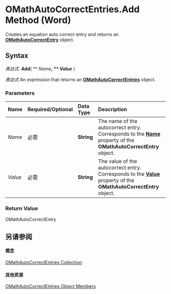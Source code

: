 
# OMathAutoCorrectEntries.Add Method (Word)

Creates an equation auto correct entry and returns an  **[OMathAutoCorrectEntry](477e0077-ba5c-ca81-1aaf-20b941bd2a15.md)** object.


## Syntax

 _表达式_. **Add**( ** _Name_**, ** _Value_** )

 _表达式_ An expression that returns an **[OMathAutoCorrectEntries](3dd3bfab-3248-1832-5f86-68b3110e365b.md)** object.


### Parameters



|**Name**|**Required/Optional**|**Data Type**|**Description**|
|:-----|:-----|:-----|:-----|
| _Name_|必需|**String**|The name of the autocorrect entry. Corresponds to the  **[Name](fdc2d4ff-398b-11e0-40da-6511823e0fd5.md)** property of the **OMathAutoCorrectEntry** object.|
| _Value_|必需|**String**|The value of the autocorrect entry. Corresponds to the  **[Value](3fecde26-f345-b252-a591-133944e889e4.md)** property of the **OMathAutoCorrectEntry** object.|

### Return Value

OMathAutoCorrectEntry


## 另请参阅


#### 概念


[OMathAutoCorrectEntries Collection](3dd3bfab-3248-1832-5f86-68b3110e365b.md)
#### 其他资源


[OMathAutoCorrectEntries Object Members](http://msdn.microsoft.com/library/0aa49ee9-24a0-cf03-e3c3-836fce5eb77b%28Office.15%29.aspx)